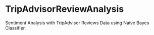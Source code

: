 # TripAdvisorReviewAnalysis
Sentiment Analysis with TripAdvisor Reviews Data using Naive Bayes Classifier.
